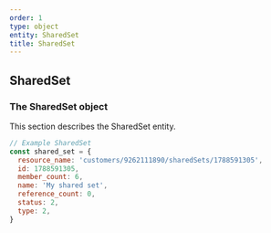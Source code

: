 ```yaml
---
order: 1
type: object
entity: SharedSet
title: SharedSet
---
```


## SharedSet

### The SharedSet object

This section describes the SharedSet entity.

```javascript
// Example SharedSet
const shared_set = {
  resource_name: 'customers/9262111890/sharedSets/1788591305',
  id: 1788591305,
  member_count: 6,
  name: 'My shared set',
  reference_count: 0,
  status: 2,
  type: 2,
}
```
